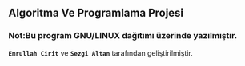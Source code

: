 ## Algoritma Ve Programlama Projesi

### Not:Bu program GNU/LINUX dağıtımı üzerinde yazılmıştır.

**`Emrullah Cirit`** ve **`Sezgi Altan`** tarafından geliştirilmiştir.